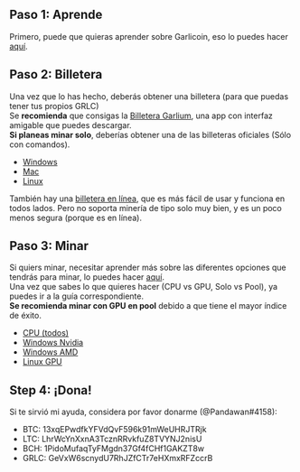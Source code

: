 ## Paso 1: Aprende
Primero, puede que quieras aprender sobre Garlicoin, eso lo puedes hacer [aquí](./what-is-garlicoin.html).  

## Paso 2: Billetera
Una vez que lo has hecho, deberás obtener una billetera (para que puedas tener tus propios GRLC)  
Se **recomienda** que consigas la [Billetera Garlium](./wallet-garlium.html), una app con interfaz amigable que puedes descargar.   
**Si planeas minar solo**, deberías obtener una de las billeteras oficiales (Sólo con comandos).  
- [Windows](./wallet-win.html)
- [Mac](./wallet-mac.html)
- [Linux](./wallet-nix.html)

También hay una [billetera en línea](https://breadbox.xyz), que es más fácil de usar y funciona en todos lados. Pero no soporta minería de tipo solo muy bien, y es un poco menos segura (porque es en línea).

## Paso 3: Minar
Si quiers minar, necesitar aprender más sobre las diferentes opciones que tendrás para minar, lo puedes hacer [aquí](./how-to-mine.html).  
Una vez que sabes lo que quieres hacer (CPU vs GPU, Solo vs Pool), ya puedes ir a la guía correspondiente.  
**Se recomienda minar con GPU en pool** debido a que tiene el mayor índice de éxito.
- [CPU (todos)](./mining-cpu.html)
- [Windows Nvidia](./mining-win-nvidia.html)
- [Windows AMD](./mining-win-amd.html)
- [Linux GPU](./mining-nix-gpu.html)

## Step 4: ¡Dona!
Si te sirvió mi ayuda, considera por favor donarme (@Pandawan#4158):

- BTC: 13xqEPwdfkYFVdQvF596k91mWeUHRJTRjk
- LTC: LhrWcYnXxnA3TcznRRvkfuZ8TVYNJ2nisU
- BCH: 1PidoMufaqTyFMgdn37Gf4fCHf1GAKZT8w
- GRLC: GeVxW6scnydU7RhJZfCTr7eHXmxRFZccrB